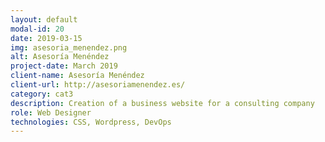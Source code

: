 ```yaml
---
layout: default
modal-id: 20
date: 2019-03-15
img: asesoria_menendez.png
alt: Asesoría Menéndez
project-date: March 2019
client-name: Asesoría Menéndez
client-url: http://asesoriamenendez.es/
category: cat3
description: Creation of a business website for a consulting company
role: Web Designer
technologies: CSS, Wordpress, DevOps
---
```


